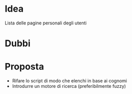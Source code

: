 # Idea 
Lista delle pagine personali degli utenti

# Dubbi 

# Proposta

- Rifare lo script di modo che elenchi in base ai cognomi
- Introdurre un motore di ricerca (preferibilmente fuzzy)
